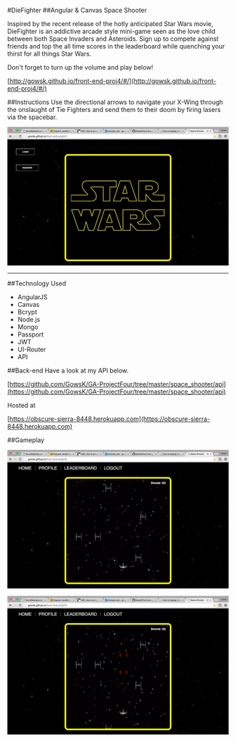 #DieFighter
##Angular & Canvas Space Shooter

Inspired by the recent release of the hotly anticipated Star Wars movie, DieFighter is an addictive arcade style mini-game seen as the love child between both Space Invaders and Asteroids. Sign up to compete against friends and top the all time scores in the leaderboard while quenching your thirst for all things Star Wars.

Don't forget to turn up the volume and play below!

[http://gowsk.github.io/front-end-proj4/#/](http://gowsk.github.io/front-end-proj4/#/)

##Instructions
Use the directional arrows to navigate your X-Wing through the onslaught of Tie Fighters and send them to their doom by firing lasers via the spacebar.

![image](https://github.com/GowsK/front-end-proj4/blob/master/images/home_screen.png)

***

##Technology Used
* AngularJS
* Canvas
* Bcrypt
* Node.js
* Mongo
* Passport
* JWT
* UI-Router
* API

##Back-end
Have a look at my API below.

[https://github.com/GowsK/GA-ProjectFour/tree/master/space_shooter/api](https://github.com/GowsK/GA-ProjectFour/tree/master/space_shooter/api)

Hosted at

[https://obscure-sierra-8448.herokuapp.com](https://obscure-sierra-8448.herokuapp.com)

##Gameplay

![image](https://github.com/GowsK/front-end-proj4/blob/master/images/loggedin.png)

![image](https://github.com/GowsK/front-end-proj4/blob/master/images/loggedin_shooting.png)



